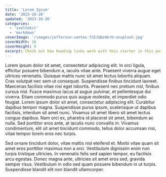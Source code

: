 ```yaml
---
title: 'Lorem Ipsum'
date: '2023-10-26'
updated: '2023-10-26'
categories:
  - 'sveltekit'
  - 'markdown'
coverImage: '/images/jefferson-santos-fCEJGBzAkrU-unsplash.jpg'
coverWidth: 16
coverHeight: 9
excerpt: Check out how heading links work with this starter in this post.
---
```


Lorem ipsum dolor sit amet, consectetur adipiscing elit. In orci ligula, efficitur posuere bibendum a, iaculis vitae ante. Praesent viverra augue eget ultrices venenatis. Quisque mattis nunc sit amet lectus lobortis aliquam. Cras volutpat nec sem ut consequat. Suspendisse finibus tincidunt laoreet. Maecenas facilisis vitae nisi eget lobortis. Praesent nec pretium nisl, finibus cursus nisl. Fusce maximus lacus at augue pulvinar, et pellentesque dui viverra. Etiam commodo purus quis augue molestie, et imperdiet odio feugiat. Lorem ipsum dolor sit amet, consectetur adipiscing elit. Curabitur dapibus tempor magna. Suspendisse purus ipsum, scelerisque ut dapibus facilisis, interdum sit amet nunc. Vivamus sit amet libero sit amet lectus congue dapibus. Nam orci ex, pharetra id placerat sit amet, bibendum ac nulla. Sed porttitor eros ante, at iaculis nunc convallis in. Vivamus condimentum, elit sit amet tincidunt commodo, tellus dolor accumsan nisi, vitae tempor lorem eros nec turpis.

Sed ornare tincidunt dolor, vitae mattis nisl eleifend et. Morbi vitae quam sit amet eros porttitor maximus non a orci. Vestibulum dignissim enim non turpis tristique ultricies. In venenatis felis sed sapien tempor, eu facilisis arcu egestas. Donec magna ante, ultricies sit amet eros sed, gravida semper risus. Vestibulum in odio sed quam posuere bibendum in ut turpis. Suspendisse blandit elit non blandit ullamcorper.
